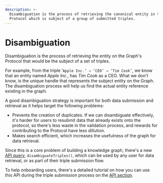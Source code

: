 ```yaml
---
description: >-
  Disambiguation is the process of retrieving the canonical entity in the
  Protocol which is subject of a group of submitted triples.
---
```


# Disambiguation

Disambiguation is the process of retrieving the entity on the Graph's Protocol that would be the subject of a set of triples.

For example, from the triple ‘`Apple Inc.’ → ‘CEO’ → ‘Tim Cook’`, we know that an entity named _Apple Inc._, has _Tim Cook_ as a CEO. What we don't know, is the unique handle that represents the subject entity on the Graph. The disambiguation process will help us find the actual entity reference existing in the graph.

A good disambiguation strategy is important for both data submission and retrieval as it helps target the following problems:

* Prevents the creation of duplicates. If we can disambiguate effectively, it's harder for users to resubmit data that already exists onto the protocol, so there's less waste in the validation process, and rewards for contributing to the Protocol have less dillution.
* Makes search efficient, which increases the usefulness of the graph for data retrieval.

Since this is a core problem of building a knowledge graph, there's a new [API query](https://github.com/goldenrecursion/protocol-docs/blob/4c8c53564a9c735ce4d55bf2ea889d2946675339/protocol/concepts/dapp.golden.xyz/graphiql), `disambiguateTriples()`, which can be used by any user for data retrieval, or as part of their triple submission flow.

To help onboarding users, there's a detailed tutorial on how you can use this API during the triple submission process on the [API section](../../api/disambiguation-service.md).
